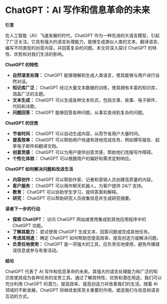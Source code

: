 # ChatGPT：AI 写作和信息革命的未来

**引言**

在人工智能（AI）飞速发展的时代，ChatGPT 作为一种先进的大语言模型，引起了广泛关注。它具有强大的语言处理能力，能够生成类似人类的文本、翻译语言、编写不同类型的创意内容，并回答复杂的问题。本文将深入探讨 ChatGPT 的特性、优势和对我们生活的影响。

**ChatGPT 的特性**

- **自然语言处理：** ChatGPT 能够理解和生成人类语言，使其能够与用户进行自然对话。
- **知识库广泛：** ChatGPT 经过大量文本数据的训练，使其拥有丰富的知识库，涵盖广泛的主题。
- **文本生成：** ChatGPT 可以生成各种文本形式，包括文章、故事、电子邮件、代码和诗歌。
- **问题回答：** ChatGPT 能够回答各种问题，从事实查询到复杂的问题。

**ChatGPT 的优势**

- **节省时间：** ChatGPT 可以自动生成内容，从而节省用户大量时间。
- **提高效率：** ChatGPT 可以帮助用户快速有效地完成任务，例如撰写报告、起草电子邮件和翻译文档。
- **创意灵感：** ChatGPT 可以为用户提供创意灵感，帮助他们克服写作障碍。
- **个性化体验：** ChatGPT 可以根据用户的偏好和需求定制响应。

**ChatGPT 如何解决问题和改进生活**

- **内容创作：** ChatGPT 可以帮助作家、记者和营销人员创建高质量的内容。
- **客户服务：** ChatGPT 可以用作聊天机器人，为客户提供 24/7 支持。
- **教育：** ChatGPT 可以协助学生学习，提供答案和解释。
- **研究：** ChatGPT 可以帮助研究人员收集信息并生成研究摘要。

**读者下一步的行动**

- **探索 ChatGPT：** 访问 ChatGPT 网站或使用集成到其他应用程序中的 ChatGPT 功能。
- **了解其能力：** 尝试使用 ChatGPT 生成文本、回答问题或完成其他任务。
- **考虑其用途：** 确定 ChatGPT 如何帮助您提高效率、提高创造力或解决问题。
- **负责任地使用：** ChatGPT 是一项强大的工具，应负责任地使用，避免传播错误信息或参与有害活动。

**结论**

ChatGPT 代表了 AI 写作和信息革命的未来。其强大的语言处理能力和广泛的知识库使其成为各种任务的宝贵工具。通过了解其特性、优势和潜在用途，我们可以充分利用 ChatGPT 的潜力，提高效率、提高创造力并改善我们的生活。随着 AI 领域的不断发展，ChatGPT 将继续发挥至关重要的作用，塑造我们与信息和语言互动的方式。
